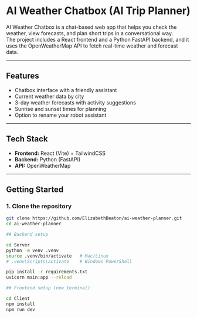 # AI Weather Chatbox (AI Trip Planner)

AI Weather Chatbox is a chat-based web app that helps you check the weather, view forecasts, and plan short trips in a conversational way.  
The project includes a React frontend and a Python FastAPI backend, and it uses the OpenWeatherMap API to fetch real-time weather and forecast data.


---

## Features
- Chatbox interface with a friendly assistant  
- Current weather data by city  
- 3-day weather forecasts with activity suggestions  
- Sunrise and sunset times for planning  
- Option to rename your robot assistant  

---

## Tech Stack
- **Frontend:** React (Vite) + TailwindCSS  
- **Backend:** Python (FastAPI)  
- **API:** OpenWeatherMap  

---

## Getting Started

### 1. Clone the repository
```bash
git clone https://github.com/ElizabethBeaton/ai-weather-planner.git
cd ai-weather-planner

## Backend setup

cd Server
python -m venv .venv
source .venv/bin/activate   # Mac/Linux
# .venv\Scripts\activate    # Windows PowerShell

pip install -r requirements.txt
uvicorn main:app --reload

## Frontend setup (new terminal)

cd Client
npm install
npm run dev


